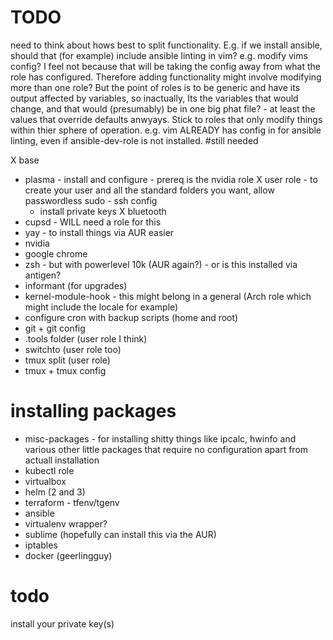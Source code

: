 # TODO
need to think about hows best to split functionality. E.g. if we install ansible, should that (for example) include ansible linting in vim? e.g. modify vims config?
I feel not because that will be taking the config away from what the role has configured. Therefore adding functionality might involve modifying more than one role?
But the point of roles is to be generic and have its output affected by variables, so inactually, Its the variables that would change, and that would (presumably) be
in one big phat file? - at least the values that override defaults anwyays. Stick to roles that only modify things within thier sphere of operation. e.g. vim ALREADY has
config in for ansible linting, even if ansible-dev-role is not installed.
#still needed


X base
- plasma - install and configure - prereq is the nvidia role
X user role - to create your user and all the standard folders you want, allow passwordless sudo - ssh config
  - install private keys
X bluetooth
- cupsd - WILL need a role for this
- yay - to install things via AUR easier
- nvidia
- google chrome
- zsh - but with powerlevel 10k (AUR again?) - or is this installed via antigen?
- informant (for upgrades)
- kernel-module-hook - this might belong in a general (Arch role which might include the locale for example)
- configure cron with backup scripts (home and root)
- git + git config
- .tools folder (user role I think)
- switchto (user role too)
- tmux split (user role)
- tmux + tmux config

# installing packages
- misc-packages - for installing shitty things like ipcalc, hwinfo and various other little packages that require no configuration apart from actuall installation
- kubectl role
- virtualbox
- helm (2 and 3)
- terraform - tfenv/tgenv
- ansible
- virtualenv wrapper?
- sublime (hopefully can install this via the AUR)
- iptables
- docker (geerlingguy)

# todo
install your private key(s)
